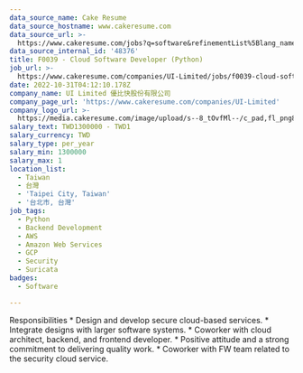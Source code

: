 ```yaml
---
data_source_name: Cake Resume
data_source_hostname: www.cakeresume.com
data_source_url: >-
  https://www.cakeresume.com/jobs?q=software&refinementList%5Blang_name%5D%5B0%5D=English&refinementList%5Bsalary_type%5D=per_year&range%5Bsalary_range%5D%5Bmin%5D=1000000&page=2
data_source_internal_id: '48376'
title: F0039 - Cloud Software Developer (Python)
job_url: >-
  https://www.cakeresume.com/companies/UI-Limited/jobs/f0039-cloud-software-developer-python
date: 2022-10-31T04:12:10.178Z
company_name: UI Limited 優比快股份有限公司
company_page_url: 'https://www.cakeresume.com/companies/UI-Limited'
company_logo_url: >-
  https://media.cakeresume.com/image/upload/s--8_tOvfMl--/c_pad,fl_png8,h_200,w_200/v1652866387/xtiubzqy3eub93zondpx.png
salary_text: TWD1300000 - TWD1
salary_currency: TWD
salary_type: per_year
salary_min: 1300000
salary_max: 1
location_list:
  - Taiwan
  - 台灣
  - 'Taipei City, Taiwan'
  - '台北市, 台灣'
job_tags:
  - Python
  - Backend Development
  - AWS
  - Amazon Web Services
  - GCP
  - Security
  - Suricata
badges:
  - Software

---
```


Responsibilities * Design and develop secure cloud-based services. * Integrate designs with larger software systems. * Coworker with cloud architect, backend, and frontend developer. * Positive attitude and a strong commitment to delivering quality work. * Coworker with FW team related to the security cloud service.